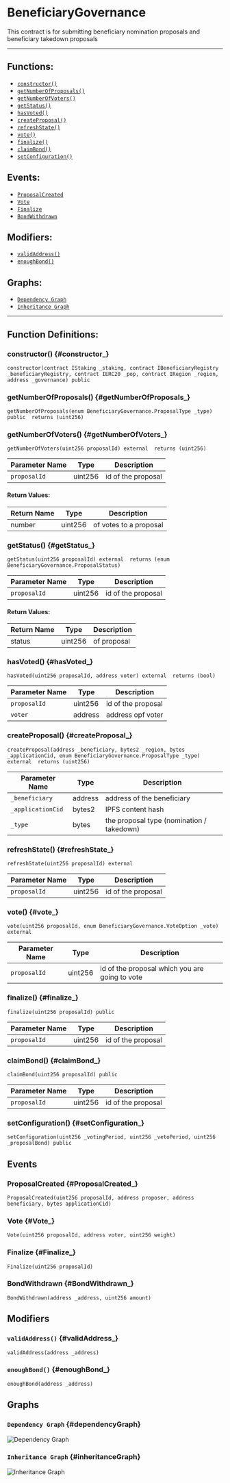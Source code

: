# BeneficiaryGovernance
This contract is for submitting beneficiary nomination proposals and beneficiary takedown proposals
***
## Functions:
- [`constructor()`](#constructor_)
- [`getNumberOfProposals()`](#getNumberOfProposals_)
- [`getNumberOfVoters()`](#getNumberOfVoters_)
- [`getStatus()`](#getStatus_)
- [`hasVoted()`](#hasVoted_)
- [`createProposal()`](#createProposal_)
- [`refreshState()`](#refreshState_)
- [`vote()`](#vote_)
- [`finalize()`](#finalize_)
- [`claimBond()`](#claimBond_)
- [`setConfiguration()`](#setConfiguration_)
## Events:
- [`ProposalCreated`](#ProposalCreated_)
- [`Vote`](#Vote_)
- [`Finalize`](#Finalize_)
- [`BondWithdrawn`](#BondWithdrawn_)
## Modifiers:
- [`validAddress()`](#validAddress_)
- [`enoughBond()`](#enoughBond_)
## Graphs:
- [`Dependency Graph`](#dependencyGraph)
- [`Inheritance Graph`](#inheritanceGraph)
***
## Function Definitions:
### <a name="constructor_"></a> constructor() {#constructor_}
```
constructor(contract IStaking _staking, contract IBeneficiaryRegistry _beneficiaryRegistry, contract IERC20 _pop, contract IRegion _region, address _governance) public 
```
### <a name="getNumberOfProposals_"></a> getNumberOfProposals() {#getNumberOfProposals_}
```
getNumberOfProposals(enum BeneficiaryGovernance.ProposalType _type) public  returns (uint256)
```
### <a name="getNumberOfVoters_"></a> getNumberOfVoters() {#getNumberOfVoters_}
```
getNumberOfVoters(uint256 proposalId) external  returns (uint256)
```
| Parameter Name | Type | Description |
|------------|-----| -------|
| `proposalId`| uint256| id of the proposal|
#### Return Values:
| Return Name | Type | Description |
|-------------|-------|------------|
|number| uint256|of votes to a proposal|
### <a name="getStatus_"></a> getStatus() {#getStatus_}
```
getStatus(uint256 proposalId) external  returns (enum BeneficiaryGovernance.ProposalStatus)
```
| Parameter Name | Type | Description |
|------------|-----| -------|
| `proposalId`| uint256| id of the proposal|
#### Return Values:
| Return Name | Type | Description |
|-------------|-------|------------|
|status| uint256|of proposal|
### <a name="hasVoted_"></a> hasVoted() {#hasVoted_}
```
hasVoted(uint256 proposalId, address voter) external  returns (bool)
```
| Parameter Name | Type | Description |
|------------|-----| -------|
| `proposalId`| uint256| id of the proposal|
| `voter`| address| address opf voter|
### <a name="createProposal_"></a> createProposal() {#createProposal_}
```
createProposal(address _beneficiary, bytes2 _region, bytes _applicationCid, enum BeneficiaryGovernance.ProposalType _type) external  returns (uint256)
```
| Parameter Name | Type | Description |
|------------|-----| -------|
| `_beneficiary`| address| address of the beneficiary|
| `_applicationCid`| bytes2| IPFS content hash|
| `_type`| bytes| the proposal type (nomination / takedown)|
### <a name="refreshState_"></a> refreshState() {#refreshState_}
```
refreshState(uint256 proposalId) external 
```
| Parameter Name | Type | Description |
|------------|-----| -------|
| `proposalId`| uint256| id of the proposal|
### <a name="vote_"></a> vote() {#vote_}
```
vote(uint256 proposalId, enum BeneficiaryGovernance.VoteOption _vote) external 
```
| Parameter Name | Type | Description |
|------------|-----| -------|
| `proposalId`| uint256| id of the proposal which you are going to vote|
### <a name="finalize_"></a> finalize() {#finalize_}
```
finalize(uint256 proposalId) public 
```
| Parameter Name | Type | Description |
|------------|-----| -------|
| `proposalId`| uint256| id of the proposal|
### <a name="claimBond_"></a> claimBond() {#claimBond_}
```
claimBond(uint256 proposalId) public 
```
| Parameter Name | Type | Description |
|------------|-----| -------|
| `proposalId`| uint256| id of the proposal|
### <a name="setConfiguration_"></a> setConfiguration() {#setConfiguration_}
```
setConfiguration(uint256 _votingPeriod, uint256 _vetoPeriod, uint256 _proposalBond) public 
```
## Events
### <a name="ProposalCreated_"></a> ProposalCreated {#ProposalCreated_}
```
ProposalCreated(uint256 proposalId, address proposer, address beneficiary, bytes applicationCid)
```
### <a name="Vote_"></a> Vote {#Vote_}
```
Vote(uint256 proposalId, address voter, uint256 weight)
```
### <a name="Finalize_"></a> Finalize {#Finalize_}
```
Finalize(uint256 proposalId)
```
### <a name="BondWithdrawn_"></a> BondWithdrawn {#BondWithdrawn_}
```
BondWithdrawn(address _address, uint256 amount)
```
## Modifiers
### <a name="validAddress_"></a> `validAddress()` {#validAddress_}
```
validAddress(address _address)
```
### <a name="enoughBond_"></a> `enoughBond()` {#enoughBond_}
```
enoughBond(address _address)
```
## Graphs
### <a name="dependencyGraph"></a> `Dependency Graph` {#dependencyGraph}
![Dependency Graph](images/BeneficiaryGovernance_dependency_graph.png)
### <a name="inheritanceGraph"></a> `Inheritance Graph` {#inheritanceGraph}
![Inheritance Graph](images/BeneficiaryGovernance_inheritance_graph.png)
